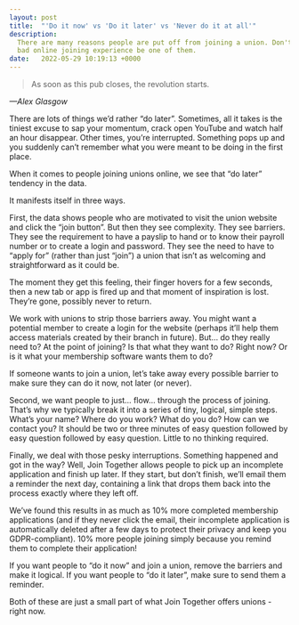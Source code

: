 ```yaml
---
layout: post
title:  "'Do it now' vs 'Do it later' vs 'Never do it at all'"
description:
  There are many reasons people are put off from joining a union. Don't let a
  bad online joining experience be one of them.
date:   2022-05-29 10:19:13 +0000
---
```


> As soon as this pub closes, the revolution starts.
>
_&mdash;Alex Glasgow_

There are lots of things we’d rather “do later”. Sometimes, all it takes is the tiniest excuse to sap your momentum, crack open YouTube and watch half an hour disappear. Other times, you’re interrupted. Something pops up and you suddenly can’t remember what you were meant to be doing in the first place.

When it comes to people joining unions online, we see that “do later” tendency in the data.

It manifests itself in three ways.

First, the data shows people who are motivated to visit the union website and click the “join button”. But then they see complexity. They see barriers. They see the requirement to have a payslip to hand or to know their payroll number or to create a login and password. They see the need to have to “apply for” (rather than just “join”) a union that isn’t as welcoming and straightforward as it could be.

The moment they get this feeling, their finger hovers for a few seconds, then a new tab or app is fired up and that moment of inspiration is lost. They’re gone, possibly never to return.

We work with unions to strip those barriers away. You might want a potential member to create a login for the website (perhaps it’ll help them access materials created by their branch in future). But… do they really need to? At the point of joining? Is that what they want to do? Right now? Or is it what your membership software wants them to do?

If someone wants to join a union, let’s take away every possible barrier to make sure they can do it now, not later (or never).

Second, we want people to just… flow… through the process of joining. That’s why we typically break it into a series of tiny, logical, simple steps. What’s your name? Where do you work? What do you do? How can we contact you? It should be two or three minutes of easy question followed by easy question followed by easy question. Little to no thinking required.

Finally, we deal with those pesky interruptions. Something happened and got in the way? Well, Join Together allows people to pick up an incomplete application and finish up later. If they start, but don’t finish, we’ll email them a reminder the next day, containing a link that drops them back into the process exactly where they left off.

We’ve found this results in as much as 10% more completed membership applications (and if they never click the email, their incomplete application is automatically deleted after a few days to protect their privacy and keep you GDPR-compliant). 10% more people joining simply because you remind them to complete their application!

If you want people to “do it now” and join a union, remove the barriers and make it logical. If you want people to “do it later”, make sure to send them a reminder.

Both of these are just a small part of what Join Together offers unions - right now.
